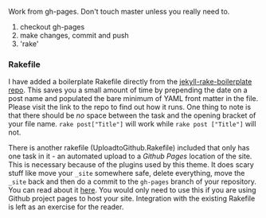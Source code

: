 
Work from gh-pages. Don't touch master unless you really need to. 
1. checkout gh-pages
2. make changes, commit and push
3. 'rake' 

### Rakefile

I have added a boilerplate Rakefile directly from the [jekyll-rake-boilerplate repo](https://github.com/gummesson/jekyll-rake-boilerplate). This saves you a small amount of time by prepending the date on a post name and populated the bare minimum of YAML front matter in the file. Please visit the link to the repo to find out how it runs. One thing to note is that there should be *no* space between the task and the opening bracket of your file name. ```rake post["Title"]``` will work while ```rake post ["Title"]``` will not.

There is another rakefile (UploadtoGithub.Rakefile) included that only has one task in it - an automated upload to a *Github Pages* location of the site. This is necessary because of the plugins used by this theme. It does scary stuff like move your ```_site``` somewhere safe, delete everything, move the ```_site``` back and then do a commit to the ```gh-pages``` branch of your repository. You can read about it [here](http://blog.nitrous.io/2013/08/30/using-jekyll-plugins-on-github-pages.html). You would only need to use this if you are using Github project pages to host your site. Integration with the existing Rakefile is left as an exercise for the reader.
